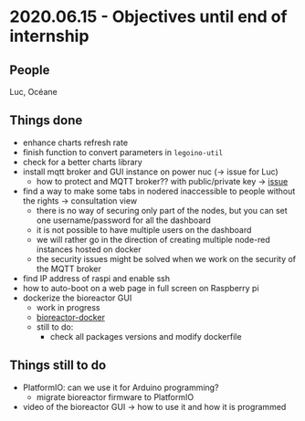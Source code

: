 # 2020.06.15 - Objectives until end of internship

## People

Luc, Océane


## Things done

- enhance charts refresh rate
- finish function to convert parameters in `legoino-util`
- check for a better charts library
- install mqtt broker and GUI instance on power nuc (-> issue for Luc)
    - how to protect and MQTT broker?? with public/private key -> [issue](https://github.com/Hackuarium/mqtt/issues/1)
- find a way to make some tabs in nodered inaccessible to people without the rights -> consultation view
    - there is no way of securing only part of the nodes, but you can set one username/password for all the dashboard
    - it is not possible to have multiple users on the dashboard
    - we will rather go in the direction of creating multiple node-red instances hosted on docker
    - the security issues might be solved when we work on the security of the MQTT broker
- find IP address of raspi and enable ssh
- how to auto-boot on a web page in full screen on Raspberry pi
- dockerize the bioreactor GUI
    - work in progress
    - [bioreactor-docker](https://github.com/Hackuarium/bioreactor-docker)
    - still to do:
        - check all packages versions and modify dockerfile
    
## Things still to do

- PlatformIO: can we use it for Arduino programming?
  - migrate bioreactor firmware to PlatformIO
- video of the bioreactor GUI -> how to use it and how it is programmed

